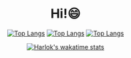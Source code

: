 <h1 text align=center>Hi!😄</h1>
<div align=center>
<!--
**JYB0/JYB0** is a ✨ _special_ ✨ repository because its `README.md` (this file) appears on your GitHub profile.

Here are some ideas to get you started:

- 🔭 I’m currently working on ...
- 🌱 I’m currently learning ...
- 👯 I’m looking to collaborate on ...
- 🤔 I’m looking for help with ...
- 💬 Ask me about ...
- 📫 How to reach me: ...
- 😄 Pronouns: ...
- ⚡ Fun fact: ...
-->
  

<!--![Anurag's GitHub stats](https://github-readme-stats.vercel.app/api?username=JYB0&show_icons=true&theme=gruvbox)-->
<!--![Top Langs](https://github-readme-stats.vercel.app/api/top-langs/?username=JYB0&layout=compact&theme=gruvbox)-->
  
[![Top Langs](https://github-readme-stats.vercel.app/api/top-langs/?username=JYB0&langs_count=10&layout=compact)]()
  [![Top Langs](https://github-readme-stats.vercel.app/api/top-langs/?username=JYB0)](https://github.com/JYB0/github-readme-stats)
  [![Top Langs](https://github-readme-stats.vercel.app/api/top-langs/?username=JYB0&langs_count=8)](https://github.com/anuraghazra/github-readme-stats)
  
[![Harlok's wakatime stats](https://github-readme-stats.vercel.app/api/wakatime?username=JYB0)](https://github.com/anuraghazra/github-readme-stats)
</div>
